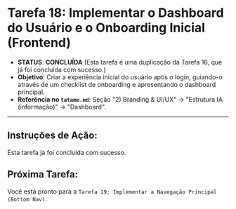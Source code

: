 # Tarefa 18: Implementar o Dashboard do Usuário e o Onboarding Inicial (Frontend)

*   **STATUS**: **CONCLUÍDA** (Esta tarefa é uma duplicação da Tarefa 16, que já foi concluída com sucesso.)
*   **Objetivo**: Criar a experiência inicial do usuário após o login, guiando-o através de um checklist de onboarding e apresentando o dashboard principal.
*   **Referência no `tatame.md`**: Seção "2) Branding & UI/UX" -> "Estrutura IA (informação)" -> "Dashboard".

---

## Instruções de Ação:

Esta tarefa já foi concluída com sucesso.

## Próxima Tarefa:

Você está pronto para a `Tarefa 19: Implementar a Navegação Principal (Bottom Nav)`.
